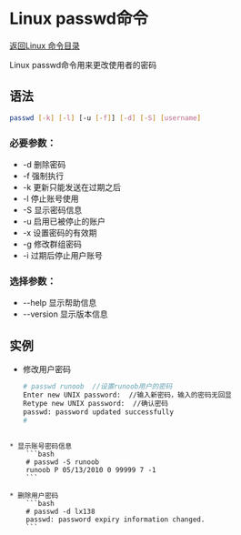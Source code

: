 # Linux passwd命令
[返回Linux 命令目录](11.Linux命令大全.md)

Linux passwd命令用来更改使用者的密码

## 语法
```bash
passwd [-k] [-l] [-u [-f]] [-d] [-S] [username]
```

### 必要参数：

* -d 删除密码
* -f 强制执行
* -k 更新只能发送在过期之后
* -l 停止账号使用
* -S 显示密码信息
* -u 启用已被停止的账户
* -x 设置密码的有效期
* -g 修改群组密码
* -i 过期后停止用户账号

### 选择参数：
* --help 显示帮助信息
* --version 显示版本信息


## 实例

* 修改用户密码
    ```bash
    # passwd runoob  //设置runoob用户的密码
    Enter new UNIX password:  //输入新密码，输入的密码无回显
    Retype new UNIX password:  //确认密码
    passwd: password updated successfully
    # 
```

* 显示账号密码信息
    ```bash
    # passwd -S runoob
    runoob P 05/13/2010 0 99999 7 -1
    ```

* 删除用户密码
    ```bash
    # passwd -d lx138 
    passwd: password expiry information changed.
    ```